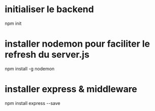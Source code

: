 # initialiser le backend 
npm init

# installer nodemon pour faciliter le refresh du server.js
npm install -g nodemon

# installer express & middleware
npm install express --save